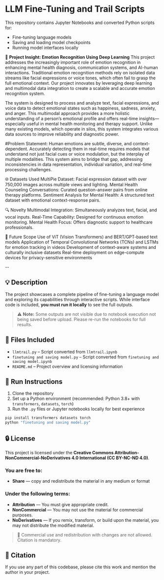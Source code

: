 # LLM Fine-Tuning and Trail Scripts

This repository contains Jupyter Notebooks and converted Python scripts for:
- Fine-tuning language models
- Saving and loading model checkpoints
- Running model interfaces locally
  
🧠 **Project Insight: Emotion Recognition Using Deep Learning**
This project addresses the increasingly important role of emotion recognition in enhancing mental health diagnosis, communication systems, and AI-human interactions. Traditional emotion recognition methods rely on isolated data streams like facial expressions or voice tones, which often fail to grasp the full emotional context. Our project innovates by leveraging deep learning and multimodal data integration to create a scalable and accurate emotion recognition system.

The system is designed to process and analyze text, facial expressions, and voice data to detect emotional states such as happiness, sadness, anxiety, and anger. This multimodal approach provides a more holistic understanding of a person’s emotional profile and offers real-time insights—especially useful in mental health monitoring and therapy support. Unlike many existing models, which operate in silos, this system integrates various data sources to improve reliability and diagnostic power.

#Problem Statement:
Human emotions are subtle, diverse, and context-dependent. Accurately detecting them in real-time requires models that understand not just facial cues or voice modulation, but the interplay of multiple modalities. This system aims to bridge that gap, addressing inconsistencies in data representation, individual variation, and real-time processing challenges.

🌐 Datasets Used
MultiPie Dataset: Facial expression dataset with over 750,000 images across multiple views and lighting.
Mental Health Counseling Conversations: Curated question-answer pairs from online therapy platforms.
Sentiment Analysis for Mental Health: A structured text dataset with emotional context-response pairs.

🔍 Novelty
Multimodal Integration: Simultaneously analyzes text, facial, and vocal inputs.
Real-Time Capability: Designed for continuous emotion monitoring.
Mental Health Focus: Offers diagnostic support to healthcare professionals.

🚀 Future Scope
Use of ViT (Vision Transformers) and BERT/GPT-based text models
Application of Temporal Convolutional Networks (TCNs) and LSTMs for emotion tracking in videos
Development of context-aware systems and culturally inclusive datasets
Real-time deployment on edge-compute devices for privacy-sensitive environments

--
## 💡 Description

The project showcases a complete pipeline of fine-tuning a language model and exploring its capabilities through interactive scripts. While interface code is included, **you must run it locally** to see the full outputs.

> ⚠️ **Note:** Some outputs are not visible due to notebook execution not being saved before upload. Please re-run the notebooks for full results.

## 📁 Files Included

- `llmtrail.py` – Script converted from `llmtrail.ipynb`
- `finetuning and saving model.py` – Script converted from `finetuning and saving model.ipynb`
- `README.md` – Project overview and licensing information

## 🚀 Run Instructions

1. Clone the repository
2. Set up a Python environment (recommended: Python 3.8+ with `transformers`, `datasets`, `torch`)
3. Run the `.py` files or Jupyter notebooks locally for best experience

```bash
pip install transformers datasets torch
python "finetuning and saving model.py"
```

## 🔒 License

This project is licensed under the **Creative Commons Attribution-NonCommercial-NoDerivatives 4.0 International (CC BY-NC-ND 4.0)**.

### You are free to:
- **Share** — copy and redistribute the material in any medium or format

### Under the following terms:
- **Attribution** — You must give appropriate credit.
- **NonCommercial** — You may not use the material for commercial purposes.
- **NoDerivatives** — If you remix, transform, or build upon the material, you may not distribute the modified material.

> 🚫 Commercial use and redistribution with changes are not allowed. Citation is mandatory.

## 🧠 Citation

If you use any part of this codebase, please cite this work and mention the author in your project.
